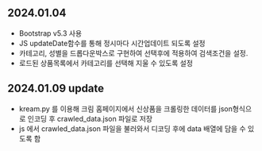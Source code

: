 ## 2024.01.04
- Bootstrap v5.3 사용
- JS updateDate함수를 통해 정시마다 시간업데이트 되도록 설정
- 카테고리, 성별을 드롭다운박스로 구현하여 선택후에 적용하여 검색조건을 설정.
- 로드된 상품목록에서 카테고리를 선택해 지울 수 있도록 설정

## 2024.01.09 update
- kream.py 를 이용해 크림 홈페이지에서 신상품을 크롤링한 데이터를 json형식으로 인코딩 후  crawled_data.json 파일로 저장
- js 에서 crawled_data.json 파일을 불러와서 디코딩 후에 data 배열에 담을 수 있도록 함